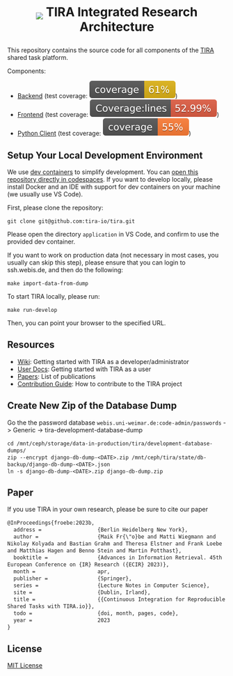 <h1 align="center"><p><img src="http://assets.tira.io/tira-icons/tira-logo-32px-white.png" style="vertical-align:bottom"> TIRA Integrated Research Architecture </p>
</h1>

This repository contains the source code for all components of the [TIRA](https://www.tira.io) shared task platform.

Components:

- [Backend](application) (test coverage: ![test coverage backend](application/test/test-coverage/coverage.svg))
- [Frontend](application/src/tira/frontend-vuetify) (test coverage: ![Coverage of the frontend](application/src/tira/frontend-vuetify/coverage/badge-lines.svg))
- [Python Client](python-client) (test coverage: ![Coverage of the python client](python-client/tests/test-coverage/coverage.svg))


## Setup Your Local Development Environment

We use [dev containers](https://code.visualstudio.com/docs/devcontainers/containers) to simplify development. You can [open this repository directly in codespaces](https://codespaces.new/tira-io/tree/tira). If you want to develop locally, please install Docker and an IDE with support for dev containers on your machine (we usually use VS Code).

First, please clone the repository:
```
git clone git@github.com:tira-io/tira.git
```

Please open the directory `application` in VS Code, and confirm to use the provided dev container.

If you want to work on production data (not necessary in most cases, you usually can skip this step), please ensure that you can login to ssh.webis.de, and then do the following:

```
make import-data-from-dump
```

To start TIRA locally, please run:

```
make run-develop
```

Then, you can point your browser to the specified URL.

## Resources
* [Wiki](https://tira-io.github.io/tira/): Getting started with TIRA as a developer/administrator
* [User Docs](https://www.tira.io/t/getting-started/1364): Getting started with TIRA as a user
* [Papers](https://webis.de/publications.html?q=tira): List of publications
* [Contribution Guide](CONTRIBUTING.md): How to contribute to the TIRA project

## Create New Zip of the Database Dump

Go the the password database `webis.uni-weimar.de:code-admin/passwords` -> Generic -> tira-development-database-dump

```
cd /mnt/ceph/storage/data-in-production/tira/development-database-dumps/
zip --encrypt django-db-dump-<DATE>.zip /mnt/ceph/tira/state/db-backup/django-db-dump-<DATE>.json
ln -s django-db-dump-<DATE>.zip django-db-dump.zip
```

## Paper

If you use TIRA in your own research, please be sure to cite our paper

```
@InProceedings{froebe:2023b,
  address =                  {Berlin Heidelberg New York},
  author =                   {Maik Fr{\"o}be and Matti Wiegmann and Nikolay Kolyada and Bastian Grahm and Theresa Elstner and Frank Loebe and Matthias Hagen and Benno Stein and Martin Potthast},
  booktitle =                {Advances in Information Retrieval. 45th European Conference on {IR} Research ({ECIR} 2023)},
  month =                    apr,
  publisher =                {Springer},
  series =                   {Lecture Notes in Computer Science},
  site =                     {Dublin, Irland},
  title =                    {{Continuous Integration for Reproducible Shared Tasks with TIRA.io}},
  todo =                     {doi, month, pages, code},
  year =                     2023
}
```
## License

[MIT License](LICENSE)
